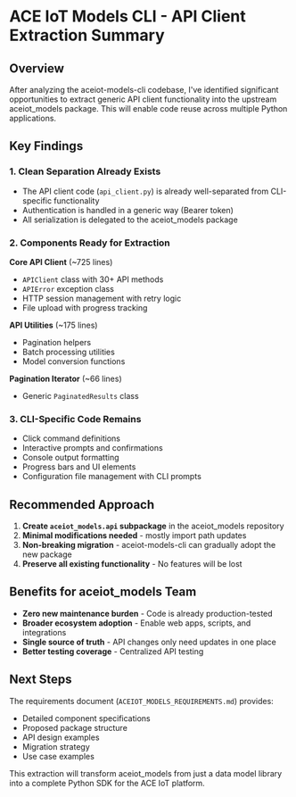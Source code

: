 # ACE IoT Models CLI - API Client Extraction Summary

## Overview

After analyzing the aceiot-models-cli codebase, I've identified significant opportunities to extract generic API client functionality into the upstream aceiot_models package. This will enable code reuse across multiple Python applications.

## Key Findings

### 1. Clean Separation Already Exists
- The API client code (`api_client.py`) is already well-separated from CLI-specific functionality
- Authentication is handled in a generic way (Bearer token)
- All serialization is delegated to the aceiot_models package

### 2. Components Ready for Extraction

**Core API Client** (~725 lines)
- `APIClient` class with 30+ API methods
- `APIError` exception class
- HTTP session management with retry logic
- File upload with progress tracking

**API Utilities** (~175 lines)
- Pagination helpers
- Batch processing utilities
- Model conversion functions

**Pagination Iterator** (~66 lines)
- Generic `PaginatedResults` class

### 3. CLI-Specific Code Remains
- Click command definitions
- Interactive prompts and confirmations
- Console output formatting
- Progress bars and UI elements
- Configuration file management with CLI prompts

## Recommended Approach

1. **Create `aceiot_models.api` subpackage** in the aceiot_models repository
2. **Minimal modifications needed** - mostly import path updates
3. **Non-breaking migration** - aceiot-models-cli can gradually adopt the new package
4. **Preserve all existing functionality** - No features will be lost

## Benefits for aceiot_models Team

- **Zero new maintenance burden** - Code is already production-tested
- **Broader ecosystem adoption** - Enable web apps, scripts, and integrations
- **Single source of truth** - API changes only need updates in one place
- **Better testing coverage** - Centralized API testing

## Next Steps

The requirements document (`ACEIOT_MODELS_REQUIREMENTS.md`) provides:
- Detailed component specifications
- Proposed package structure
- API design examples
- Migration strategy
- Use case examples

This extraction will transform aceiot_models from just a data model library into a complete Python SDK for the ACE IoT platform.